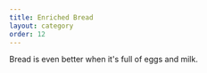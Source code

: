 ```yaml
---
title: Enriched Bread
layout: category
order: 12
---
```


Bread is even better when it's full of eggs and milk.
